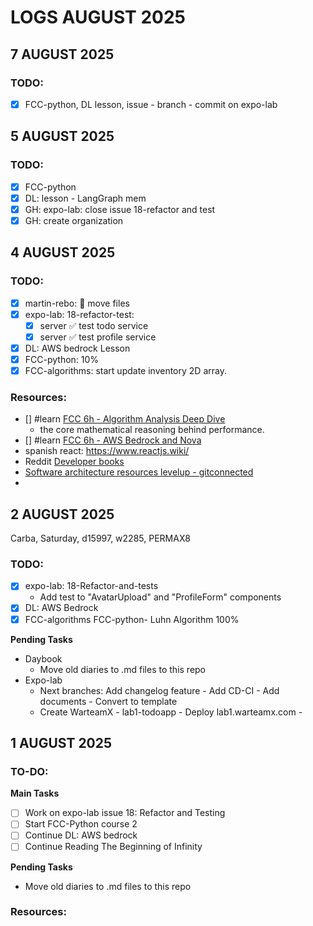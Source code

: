 # LOGS AUGUST 2025



## 7 AUGUST 2025
### TODO:
- [x] FCC-python, DL lesson, issue - branch - commit on expo-lab

## 5 AUGUST 2025
### TODO:
* [X] FCC-python
* [X] DL: lesson - LangGraph mem 
* [X] GH: expo-lab: close issue 18-refactor and test
* [X] GH: create organization
## 4 AUGUST 2025 
### TODO:
- [X] martin-rebo: 🚚 move files 
- [X] expo-lab: 18-refactor-test: 
  - [X] server ✅ test todo service
  - [X] server ✅ test profile service
- [X] DL: AWS bedrock Lesson 
- [X] FCC-python: 10%
- [X] FCC-algorithms: start update inventory 2D array. 
### Resources:
- [] #learn [FCC 6h - Algorithm Analysis Deep Dive](https://www.freecodecamp.org/news/algorithm-analysis-deep-dive/)
  - the core mathematical reasoning behind performance.
- [] #learn [FCC 6h - AWS Bedrock and Nova](https://www.freecodecamp.org/news/learn-enterprise-ai-embeddings-rag-and-multimodal-agents-using-amazon-nova-and-bedrock/)
- spanish react: https://www.reactjs.wiki/
- Reddit [Developer books](https://www.reddit.com/r/softwarearchitecture/comments/16usw23/megathread_software_architecture_books_resources/)
- [Software architecture resources levelup - gitconnected](https://levelup.gitconnected.com/from-software-developer-to-software-architect-roadmap-to-success-695951521d9b)
- 

## 2 AUGUST 2025
Carba, Saturday, d15997, w2285, PERMAX8
### TODO:
- [x] expo-lab: 18-Refactor-and-tests
  - Add test to "AvatarUpload" and "ProfileForm" components
- [x] DL: AWS Bedrock
- [x] FCC-algorithms FCC-python- Luhn Algorithm 100%

**Pending Tasks**
  * Daybook
    * Move old diaries to .md files to this repo
  * Expo-lab
      * Next branches: Add changelog feature - Add CD-CI - Add documents - Convert to template
      * Create WarteamX - lab1-todoapp - Deploy lab1.warteamx.com -
  
## 1 AUGUST 2025

### TO-DO:

**Main Tasks**

- [ ] Work on expo-lab issue 18: Refactor and Testing
- [ ] Start FCC-Python course 2
- [ ] Continue DL: AWS bedrock
- [ ] Continue Reading The Beginning of Infinity

**Pending Tasks**
  * Move old diaries to .md files to this repo

### Resources:
